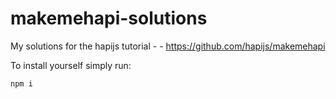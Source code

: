 makemehapi-solutions
====================

My solutions for the hapijs tutorial -  - https://github.com/hapijs/makemehapi

To install yourself simply run: 

````
npm i 
````
